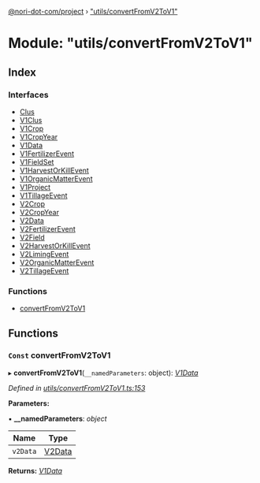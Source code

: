 [@nori-dot-com/project](../README.md) › ["utils/convertFromV2ToV1"](_utils_convertfromv2tov1_.md)

# Module: "utils/convertFromV2ToV1"

## Index

### Interfaces

* [Clus](../interfaces/_utils_convertfromv2tov1_.clus.md)
* [V1Clus](../interfaces/_utils_convertfromv2tov1_.v1clus.md)
* [V1Crop](../interfaces/_utils_convertfromv2tov1_.v1crop.md)
* [V1CropYear](../interfaces/_utils_convertfromv2tov1_.v1cropyear.md)
* [V1Data](../interfaces/_utils_convertfromv2tov1_.v1data.md)
* [V1FertilizerEvent](../interfaces/_utils_convertfromv2tov1_.v1fertilizerevent.md)
* [V1FieldSet](../interfaces/_utils_convertfromv2tov1_.v1fieldset.md)
* [V1HarvestOrKillEvent](../interfaces/_utils_convertfromv2tov1_.v1harvestorkillevent.md)
* [V1OrganicMatterEvent](../interfaces/_utils_convertfromv2tov1_.v1organicmatterevent.md)
* [V1Project](../interfaces/_utils_convertfromv2tov1_.v1project.md)
* [V1TillageEvent](../interfaces/_utils_convertfromv2tov1_.v1tillageevent.md)
* [V2Crop](../interfaces/_utils_convertfromv2tov1_.v2crop.md)
* [V2CropYear](../interfaces/_utils_convertfromv2tov1_.v2cropyear.md)
* [V2Data](../interfaces/_utils_convertfromv2tov1_.v2data.md)
* [V2FertilizerEvent](../interfaces/_utils_convertfromv2tov1_.v2fertilizerevent.md)
* [V2Field](../interfaces/_utils_convertfromv2tov1_.v2field.md)
* [V2HarvestOrKillEvent](../interfaces/_utils_convertfromv2tov1_.v2harvestorkillevent.md)
* [V2LimingEvent](../interfaces/_utils_convertfromv2tov1_.v2limingevent.md)
* [V2OrganicMatterEvent](../interfaces/_utils_convertfromv2tov1_.v2organicmatterevent.md)
* [V2TillageEvent](../interfaces/_utils_convertfromv2tov1_.v2tillageevent.md)

### Functions

* [convertFromV2ToV1](_utils_convertfromv2tov1_.md#const-convertfromv2tov1)

## Functions

### `Const` convertFromV2ToV1

▸ **convertFromV2ToV1**(`__namedParameters`: object): *[V1Data](../interfaces/_utils_convertfromv2tov1_.v1data.md)*

*Defined in [utils/convertFromV2ToV1.ts:153](https://github.com/nori-dot-eco/nori-dot-com/blob/1131583/packages/project/src/utils/convertFromV2ToV1.ts#L153)*

**Parameters:**

▪ **__namedParameters**: *object*

Name | Type |
------ | ------ |
`v2Data` | [V2Data](../interfaces/_utils_convertfromv2tov1_.v2data.md) |

**Returns:** *[V1Data](../interfaces/_utils_convertfromv2tov1_.v1data.md)*
